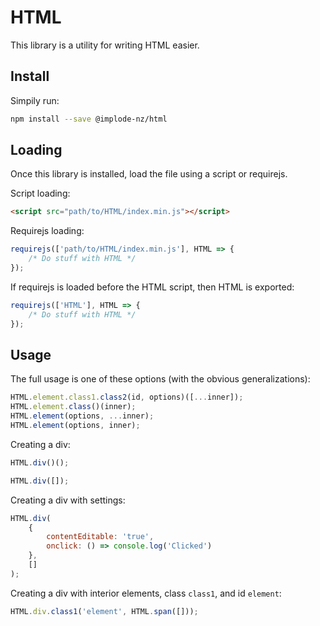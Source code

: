 # HTML

This library is a utility for writing HTML easier.

## Install

Simpily run:

```bash
npm install --save @implode-nz/html
```

## Loading

Once this library is installed, load the file using a script or requirejs.

Script loading:

```html
<script src="path/to/HTML/index.min.js"></script>
```

Requirejs loading:

```js
requirejs(['path/to/HTML/index.min.js'], HTML => {
    /* Do stuff with HTML */
});
```

If requirejs is loaded before the HTML script, then HTML is exported:

```js
requirejs(['HTML'], HTML => {
    /* Do stuff with HTML */
});
```

## Usage

The full usage is one of these options (with the obvious generalizations):

```js
HTML.element.class1.class2(id, options)([...inner]);
HTML.element.class()(inner);
HTML.element(options, ...inner);
HTML.element(options, inner);
```

Creating a div:

```js
HTML.div()();
```

```js
HTML.div([]);
```

Creating a div with settings:

```js
HTML.div(
    {
        contentEditable: 'true',
        onclick: () => console.log('Clicked')
    },
    []
);
```

Creating a div with interior elements, class `class1`, and id `element`:

```js
HTML.div.class1('element', HTML.span([]));
```
